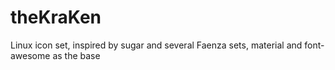 # theKraKen
Linux icon set, inspired by sugar and several Faenza sets, material and font-awesome as the base
